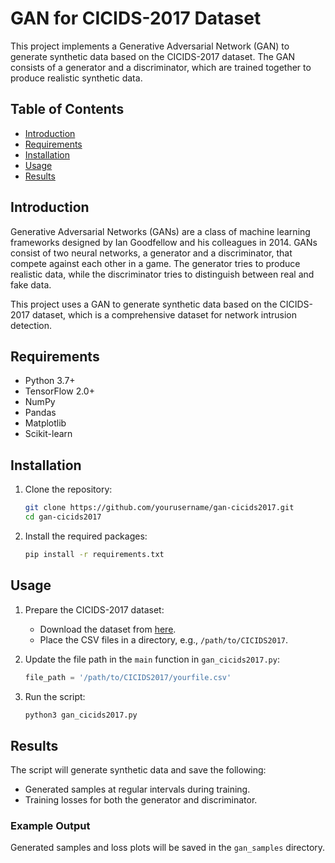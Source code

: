 # GAN for CICIDS-2017 Dataset

This project implements a Generative Adversarial Network (GAN) to generate synthetic data based on the CICIDS-2017 dataset. The GAN consists of a generator and a discriminator, which are trained together to produce realistic synthetic data.

## Table of Contents

- [Introduction](#introduction)
- [Requirements](#requirements)
- [Installation](#installation)
- [Usage](#usage)
- [Results](#results)

## Introduction

Generative Adversarial Networks (GANs) are a class of machine learning frameworks designed by Ian Goodfellow and his colleagues in 2014. GANs consist of two neural networks, a generator and a discriminator, that compete against each other in a game. The generator tries to produce realistic data, while the discriminator tries to distinguish between real and fake data.

This project uses a GAN to generate synthetic data based on the CICIDS-2017 dataset, which is a comprehensive dataset for network intrusion detection.

## Requirements

- Python 3.7+
- TensorFlow 2.0+
- NumPy
- Pandas
- Matplotlib
- Scikit-learn

## Installation

1. Clone the repository:
    ```sh
    git clone https://github.com/yourusername/gan-cicids2017.git
    cd gan-cicids2017
    ```

2. Install the required packages:
    ```sh
    pip install -r requirements.txt
    ```

## Usage

1. Prepare the CICIDS-2017 dataset:
    - Download the dataset from [here](https://www.unb.ca/cic/datasets/ids-2017.html).
    - Place the CSV files in a directory, e.g., `/path/to/CICIDS2017`.

2. Update the file path in the `main` function in `gan_cicids2017.py`:
    ```python
    file_path = '/path/to/CICIDS2017/yourfile.csv'
    ```

3. Run the script:
    ```sh
    python3 gan_cicids2017.py
    ```

## Results

The script will generate synthetic data and save the following:
- Generated samples at regular intervals during training.
- Training losses for both the generator and discriminator.

### Example Output

Generated samples and loss plots will be saved in the `gan_samples` directory.



